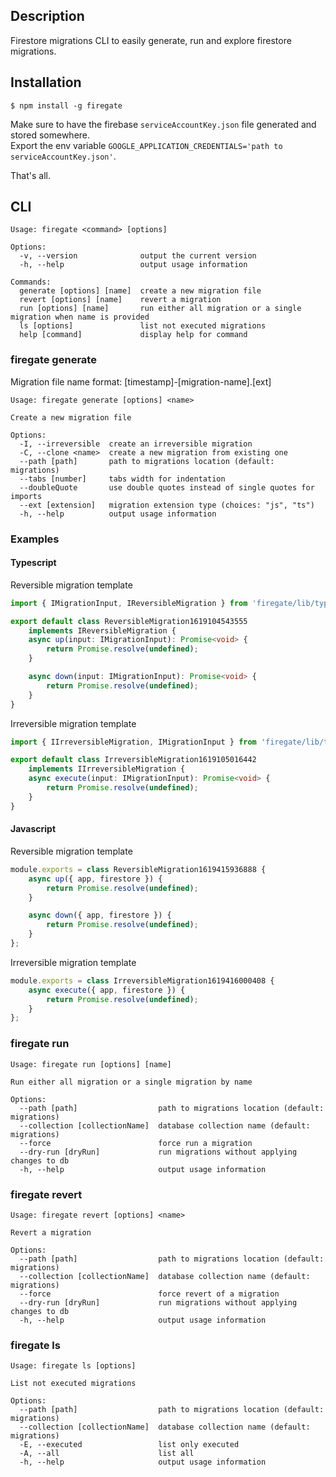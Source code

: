 ## Description

Firestore migrations CLI to easily generate, run and explore firestore migrations.

## Installation

```
$ npm install -g firegate
```

Make sure to have the firebase `serviceAccountKey.json` file generated and stored somewhere.  
Export the env variable `GOOGLE_APPLICATION_CREDENTIALS='path to serviceAccountKey.json'`.

That's all.

## CLI

```
Usage: firegate <command> [options]

Options:
  -v, --version              output the current version
  -h, --help                 output usage information

Commands:
  generate [options] [name]  create a new migration file
  revert [options] [name]    revert a migration
  run [options] [name]       run either all migration or a single migration when name is provided
  ls [options]               list not executed migrations
  help [command]             display help for command
```

### firegate generate

Migration file name format: [timestamp]-[migration-name].[ext]

```
Usage: firegate generate [options] <name>

Create a new migration file

Options:
  -I, --irreversible  create an irreversible migration
  -C, --clone <name>  create a new migration from existing one
  --path [path]       path to migrations location (default: migrations)
  --tabs [number]     tabs width for indentation
  --doubleQuote       use double quotes instead of single quotes for imports
  --ext [extension]   migration extension type (choices: "js", "ts")
  -h, --help          output usage information
```

### Examples

#### Typescript

Reversible migration template

```typescript
import { IMigrationInput, IReversibleMigration } from 'firegate/lib/types';

export default class ReversibleMigration1619104543555
    implements IReversibleMigration {
    async up(input: IMigrationInput): Promise<void> {
        return Promise.resolve(undefined);
    }

    async down(input: IMigrationInput): Promise<void> {
        return Promise.resolve(undefined);
    }
}
```

Irreversible migration template

```typescript
import { IIrreversibleMigration, IMigrationInput } from 'firegate/lib/types';

export default class IrreversibleMigration1619105016442
    implements IIrreversibleMigration {
    async execute(input: IMigrationInput): Promise<void> {
        return Promise.resolve(undefined);
    }
}
```

#### Javascript

Reversible migration template

```javascript
module.exports = class ReversibleMigration1619415936888 {
    async up({ app, firestore }) {
        return Promise.resolve(undefined);
    }

    async down({ app, firestore }) {
        return Promise.resolve(undefined);
    }
};
```

Irreversible migration template

```javascript
module.exports = class IrreversibleMigration1619416000408 {
    async execute({ app, firestore }) {
        return Promise.resolve(undefined);
    }
};
```

### firegate run

```
Usage: firegate run [options] [name]

Run either all migration or a single migration by name

Options:
  --path [path]                  path to migrations location (default: migrations)
  --collection [collectionName]  database collection name (default: migrations)
  --force                        force run a migration
  --dry-run [dryRun]             run migrations without applying changes to db
  -h, --help                     output usage information
```

### firegate revert

```
Usage: firegate revert [options] <name>

Revert a migration

Options:
  --path [path]                  path to migrations location (default: migrations)
  --collection [collectionName]  database collection name (default: migrations)
  --force                        force revert of a migration
  --dry-run [dryRun]             run migrations without applying changes to db
  -h, --help                     output usage information
```

### firegate ls

```
Usage: firegate ls [options]

List not executed migrations

Options:
  --path [path]                  path to migrations location (default: migrations)
  --collection [collectionName]  database collection name (default: migrations)
  -E, --executed                 list only executed
  -A, --all                      list all
  -h, --help                     output usage information
```
